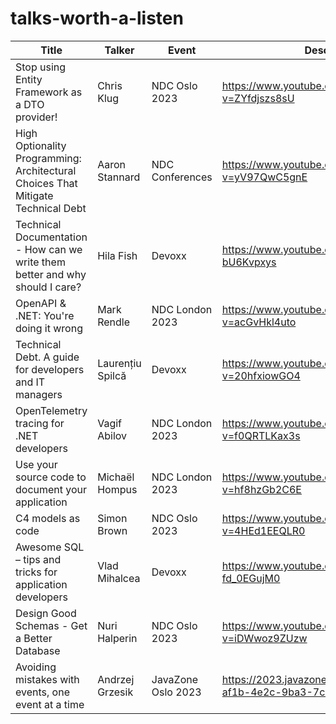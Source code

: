 # talks-worth-a-listen


| Title                                                                            | Talker           | Event           | Description                                   | Notes    |
| -------------------------------------------------------------------------------- | ---------------- | --------------- | --------------------------------------------- | --- |
| Stop using Entity Framework as a DTO provider!                                   | Chris Klug       | NDC Oslo 2023   | <https://www.youtube.com/watch?v=ZYfdjszs8sU> |     |
| High Optionality Programming: Architectural Choices That Mitigate Technical Debt | Aaron Stannard   | NDC Conferences | <https://www.youtube.com/watch?v=yV97QwC5gnE> |     |
| Technical Documentation - How can we write them better and why should I care?    | Hila Fish        | Devoxx          | <https://www.youtube.com/watch?v=7-bU6Kvpxys> |     |
| OpenAPI & .NET: You're doing it wrong                                            | Mark Rendle      | NDC London 2023 | <https://www.youtube.com/watch?v=acGvHkl4uto> |     |
| Technical Debt. A guide for developers and IT managers                           | Laurențiu Spilcă | Devoxx          | <https://www.youtube.com/watch?v=20hfxiowGO4> |     |
| OpenTelemetry tracing for .NET developers                                        | Vagif Abilov     | NDC London 2023 | <https://www.youtube.com/watch?v=f0QRTLKax3s> |     |
| Use your source code to document your application                                | Michaël Hompus   | NDC London 2023 | <https://www.youtube.com/watch?v=hf8hzGb2C6E> |     |
| C4 models as code                                                                | Simon Brown      | NDC Oslo 2023   | <https://www.youtube.com/watch?v=4HEd1EEQLR0> |     |
| Awesome SQL – tips and tricks for application developers                         | Vlad Mihalcea    | Devoxx          | <https://www.youtube.com/watch?v=-fd_0EGujM0> |     |
| Design Good Schemas - Get a Better Database                                      | Nuri Halperin    | NDC Oslo 2023   | <https://www.youtube.com/watch?v=iDWwoz9ZUzw> | [Notes](design-good-schemas-get-better-database.md)    |
| Avoiding mistakes with events, one event at a time  |  Andrzej Grzesik  | JavaZone Oslo 2023  |  <https://2023.javazone.no/program/1306f8e9-af1b-4e2c-9ba3-7c4771b6aba1>  |

